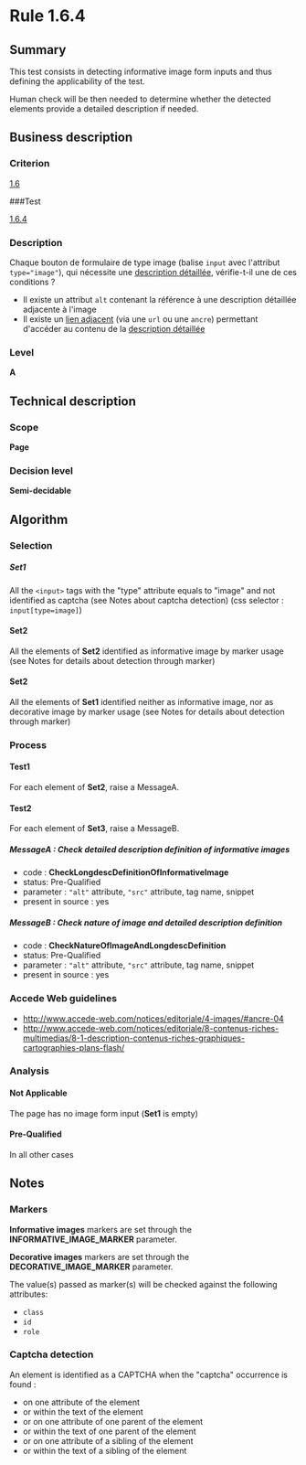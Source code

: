 # Rule 1.6.4

## Summary

This test consists in detecting informative image form inputs and thus defining the applicability of the test.

Human check will be then needed to determine whether the detected elements provide a detailed description if needed.

## Business description

### Criterion

[1.6](http://references.modernisation.gouv.fr/referentiel-technique-0#crit-1-6)

###Test

[1.6.4](http://references.modernisation.gouv.fr/referentiel-technique-0#test-1-6-4)

### Description

Chaque bouton de formulaire de type image (balise `input` avec l'attribut `type="image"`), qui n&eacute;cessite une <a href="http://references.modernisation.gouv.fr/referentiel-technique-0#mDescDetaillee">description d&eacute;taill&eacute;e</a>, v&eacute;rifie-t-il une de ces conditions ? 
 
 * Il existe un attribut `alt` contenant la r&eacute;f&eacute;rence &agrave; une description d&eacute;taill&eacute;e adjacente &agrave; l'image 
 *  Il existe un <a href="http://references.modernisation.gouv.fr/referentiel-technique-0#mLienAdj">lien adjacent</a> (via une `url` ou une `ancre`) permettant d'acc&eacute;der au contenu de la <a href="http://references.modernisation.gouv.fr/referentiel-technique-0#mDescDetaillee">description d&eacute;taill&eacute;e</a> 


### Level

**A**

## Technical description

### Scope

**Page**

### Decision level

**Semi-decidable**

## Algorithm

### Selection

##### Set1

All the `<input>` tags with the "type" attribute equals to "image" and not identified as captcha (see Notes about captcha detection) (css selector : `input[type=image]`)

#### Set2

All the elements of **Set2** identified as informative image by marker usage (see Notes for details about detection through marker)

#### Set2

All the elements of **Set1** identified neither as informative image, nor as decorative image by marker usage (see Notes for details about detection through marker)

### Process

#### Test1

For each element of **Set2**, raise a MessageA.

#### Test2

For each element of **Set3**, raise a MessageB.

##### MessageA : Check detailed description definition of informative images

-    code : **CheckLongdescDefinitionOfInformativeImage** 
-    status: Pre-Qualified
-    parameter : `"alt"` attribute, `"src"` attribute, tag name, snippet
-    present in source : yes

##### MessageB : Check nature of image and detailed description definition

-    code : **CheckNatureOfImageAndLongdescDefinition** 
-    status: Pre-Qualified
-    parameter : `"alt"` attribute, `"src"` attribute, tag name, snippet
-    present in source : yes

### Accede Web guidelines

 * http://www.accede-web.com/notices/editoriale/4-images/#ancre-04
 * http://www.accede-web.com/notices/editoriale/8-contenus-riches-multimedias/8-1-description-contenus-riches-graphiques-cartographies-plans-flash/

### Analysis

#### Not Applicable 

The page has no image form input (**Set1** is empty)

#### Pre-Qualified

In all other cases

## Notes

### Markers 

**Informative images** markers are set through the **INFORMATIVE_IMAGE_MARKER** parameter.

**Decorative images** markers are set through the **DECORATIVE_IMAGE_MARKER** parameter.

The value(s) passed as marker(s) will be checked against the following attributes:

- `class`
- `id`
- `role`

### Captcha detection

An element is identified as a CAPTCHA when the "captcha" occurrence is found :

- on one attribute of the element
- or within the text of the element
- or on one attribute of one parent of the element
- or within the text of one parent of the element
- or on one attribute of a sibling of the element
- or within the text of a sibling of the element
